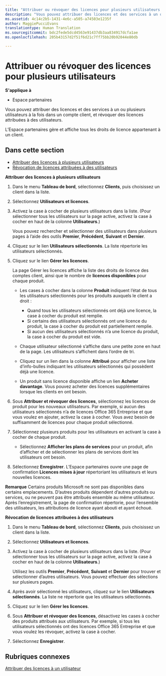 ```yaml
---
title: "Attribuer ou révoquer des licences pour plusieurs utilisateurs | Espace partenaires"
description: "Vous pouvez attribuer des licences et des services à un ou plusieurs utilisateurs à la fois dans un compte client, et révoquer des licences attribuées à des utilisateurs."
ms.assetid: 4c14c2b5-1431-4e6c-a505-a74503e1235f
author: MaggiePucciEvans
translationtype: Human Translation
ms.sourcegitcommit: bdc2fede5dcd4563e91437db3aa834917dcfa1ae
ms.openlocfilehash: 205b43157d2f51f6d21c7ff75bb20b92044e80db

---
```


# Attribuer ou révoquer des licences pour plusieurs utilisateurs

**S'applique à**

-  Espace partenaires

Vous pouvez attribuer des licences et des services à un ou plusieurs utilisateurs à la fois dans un compte client, et révoquer des licences attribuées à des utilisateurs.

L’Espace partenaires gère et affiche tous les droits de licence appartenant à un client.

## Dans cette section


-   [Attribuer des licences à plusieurs utilisateurs](#assign-licenses-to-groups)
-   [Révocation de licences attribuées à des utilisateurs](#revoking-licenses)

<a href="" id="assign-licenses-to-groups"></a>
**Attribuer des licences à plusieurs utilisateurs**

1.  Dans le menu **Tableau de bord**, sélectionnez **Clients**, puis choisissez un client dans la liste.
2.  Sélectionnez **Utilisateurs et licences**.
3.  Activez la case à cocher de plusieurs utilisateurs dans la liste. (Pour sélectionner tous les utilisateurs sur la page active, activez la case à cocher en haut de la colonne **Utilisateurs**.)

    Vous pouvez rechercher et sélectionner des utilisateurs dans plusieurs pages à l’aide des outils **Premier**, **Précédent**, **Suivant** et **Dernier**.

4.  Cliquez sur le lien **Utilisateurs sélectionnés**. La liste répertorie les utilisateurs sélectionnés.
5.  Cliquez sur le lien **Gérer les licences**.

    La page Gérer les licences affiche la liste des droits de licence des comptes client, ainsi que le nombre de **licences disponibles** pour chaque produit.

    -   Les cases à cocher dans la colonne **Produit** indiquent l’état de tous les utilisateurs sélectionnés pour les produits auxquels le client a droit&nbsp;:

        -   Quand tous les utilisateurs sélectionnés ont déjà une licence, la case à cocher du produit est remplie.
        -   Si certains des utilisateurs sélectionnés ont une licence du produit, la case à cocher du produit est partiellement remplie.
        -   Si aucun des utilisateurs sélectionnés n’a une licence du produit, la case à cocher du produit est vide.
    -   Chaque utilisateur sélectionné s’affiche dans une petite zone en haut de la page. Les utilisateurs s’affichent dans l’ordre de tri.

    -   Cliquez sur un lien dans la colonne **Attribué** pour afficher une liste d’info-bulles indiquant les utilisateurs sélectionnés qui possèdent déjà une licence.

    -   Un produit sans licence disponible affiche un lien **Acheter davantage**. Vous pouvez acheter des licences supplémentaires lorsque les clients en ont besoin.

6.  Sous **Attribuer et révoquer des licences**, sélectionnez les licences de produit pour les nouveaux utilisateurs. Par exemple, si aucun des utilisateurs sélectionnés n’a de licences Office&nbsp;365 Entreprise et que vous voulez en ajouter, activez la case à cocher. Vous avez besoin de suffisamment de licences pour chaque produit sélectionné.
7.  Sélectionnez plusieurs produits pour les utilisateurs en activant la case à cocher de chaque produit.
    -   Sélectionnez **Afficher les plans de services** pour un produit, afin d’afficher et de sélectionner les plans de services dont les utilisateurs ont besoin.

8.  Sélectionnez **Enregistrer**. L’Espace partenaires ouvre une page de confirmation **Licences mises à jour** répertoriant les utilisateurs et leurs nouvelles licences.

**Remarque** Certains produits Microsoft ne sont pas disponibles dans certains emplacements. D’autres produits dépendent d’autres produits ou services, ou ne peuvent pas être attribués ensemble au même utilisateur. Après l’enregistrement, la page de confirmation répertorie, pour l’ensemble des utilisateurs, les attributions de licence ayant abouti et ayant échoué.

 

<a href="" id="revoking-licenses"></a>
**Révocation de licences attribuées à des utilisateurs**

1.  Dans le menu **Tableau de bord**, sélectionnez **Clients**, puis choisissez un client dans la liste.
2.  Sélectionnez **Utilisateurs et licences**.
3.  Activez la case à cocher de plusieurs utilisateurs dans la liste. (Pour sélectionner tous les utilisateurs sur la page active, activez la case à cocher en haut de la colonne **Utilisateurs**.)

    Utilisez les outils **Premier**, **Précédent**, **Suivant** et **Dernier** pour trouver et sélectionner d’autres utilisateurs. Vous pouvez effectuer des sélections sur plusieurs pages.

4.  Après avoir sélectionné les utilisateurs, cliquez sur le lien **Utilisateurs sélectionnés**. La liste ne répertorie que les utilisateurs sélectionnés.
5.  Cliquez sur le lien **Gérer les licences**.
6.  Sous **Attribuer et révoquer des licences**, désactivez les cases à cocher des produits attribués aux utilisateurs. Par exemple, si tous les utilisateurs sélectionnés ont des licences Office&nbsp;365 Entreprise et que vous voulez les révoquer, activez la case à cocher.
7.  Sélectionnez **Enregistrer**.

## Rubriques connexes


[Attribuer des licences à un utilisateur](assign-licenses-to-users.md)

 

 






<!--HONumber=Jan17_HO2-->


